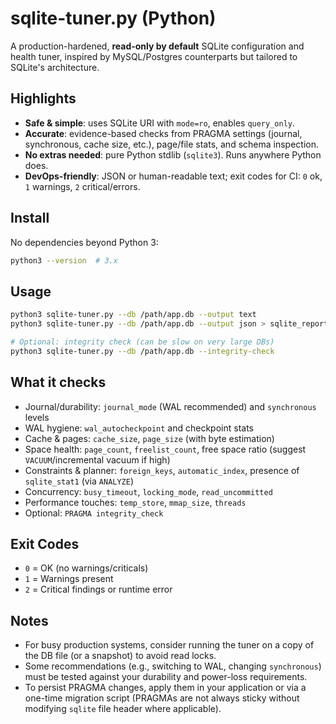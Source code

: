 
# sqlite-tuner.py (Python)

A production-hardened, **read-only by default** SQLite configuration and health tuner, inspired by MySQL/Postgres counterparts but tailored to SQLite's architecture.

## Highlights
- **Safe & simple**: uses SQLite URI with `mode=ro`, enables `query_only`.
- **Accurate**: evidence-based checks from PRAGMA settings (journal, synchronous, cache size, etc.), page/file stats, and schema inspection.
- **No extras needed**: pure Python stdlib (`sqlite3`). Runs anywhere Python does.
- **DevOps-friendly**: JSON or human-readable text; exit codes for CI: `0` ok, `1` warnings, `2` critical/errors.

## Install
No dependencies beyond Python 3:
```bash
python3 --version  # 3.x
```

## Usage
```bash
python3 sqlite-tuner.py --db /path/app.db --output text
python3 sqlite-tuner.py --db /path/app.db --output json > sqlite_report.json

# Optional: integrity check (can be slow on very large DBs)
python3 sqlite-tuner.py --db /path/app.db --integrity-check
```

## What it checks
- Journal/durability: `journal_mode` (WAL recommended) and `synchronous` levels
- WAL hygiene: `wal_autocheckpoint` and checkpoint stats
- Cache & pages: `cache_size`, `page_size` (with byte estimation)
- Space health: `page_count`, `freelist_count`, free space ratio (suggest `VACUUM`/incremental vacuum if high)
- Constraints & planner: `foreign_keys`, `automatic_index`, presence of `sqlite_stat1` (via `ANALYZE`)
- Concurrency: `busy_timeout`, `locking_mode`, `read_uncommitted`
- Performance touches: `temp_store`, `mmap_size`, `threads`
- Optional: `PRAGMA integrity_check`

## Exit Codes
- `0` = OK (no warnings/criticals)
- `1` = Warnings present
- `2` = Critical findings or runtime error

## Notes
- For busy production systems, consider running the tuner on a copy of the DB file (or a snapshot) to avoid read locks.
- Some recommendations (e.g., switching to WAL, changing `synchronous`) must be tested against your durability and power-loss requirements.
- To persist PRAGMA changes, apply them in your application or via a one-time migration script (PRAGMAs are not always sticky without modifying `sqlite` file header where applicable).
```

